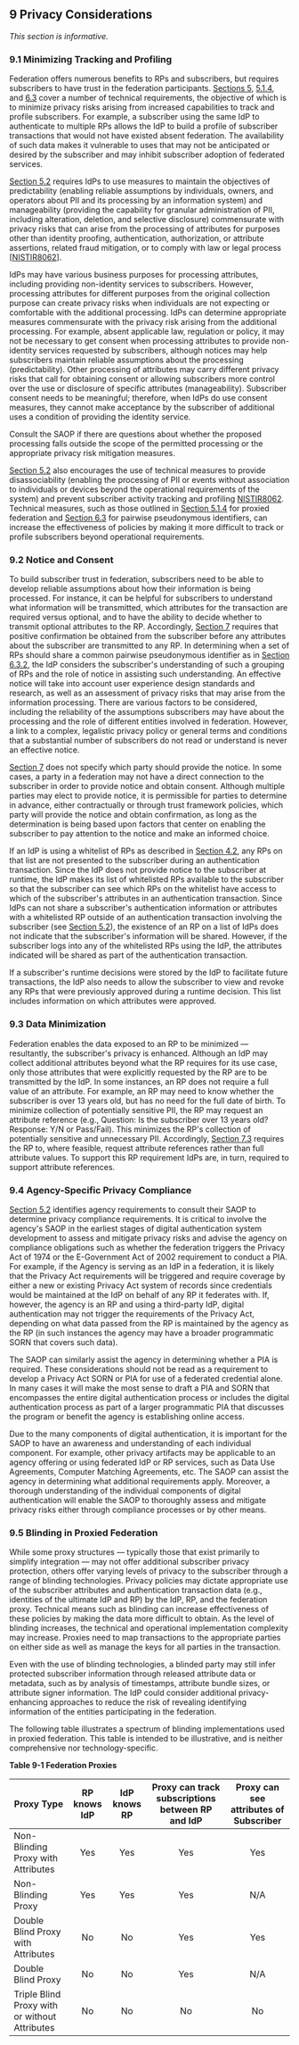 <a name="privacy"></a>

## <a name="privacy-section-header"></a> 9 Privacy Considerations

*This section is informative.*

### 9.1 Minimizing Tracking and Profiling

Federation offers numerous benefits to RPs and subscribers, but requires subscribers to have trust in the federation participants. [Sections 5](#federation), [5.1.4](#proxied), and [6.3](#ppi) cover a number of technical requirements, the objective of which is to minimize privacy risks arising from increased capabilities to track and profile subscribers. For example, a subscriber using the same IdP to authenticate to multiple RPs allows the IdP to build a profile of subscriber transactions that would not have existed absent federation. The availability of such data makes it vulnerable to uses that may not be anticipated or desired by the subscriber and may inhibit subscriber adoption of federated services.

[Section 5.2](#privacy-reqs) requires IdPs to use measures to maintain the objectives of predictability (enabling reliable assumptions by individuals, owners, and operators about PII and its processing by an information system) and manageability (providing the capability for granular administration of PII, including alteration, deletion, and selective disclosure) commensurate with privacy risks that can arise from the processing of attributes for purposes other than identity proofing, authentication, authorization, or attribute assertions, related fraud mitigation, or to comply with law or legal process [[NISTIR8062](#NISTIR8062)].

IdPs may have various business purposes for processing attributes, including providing non-identity services to subscribers. However, processing attributes for different purposes from the original collection purpose can create privacy risks when individuals are not expecting or comfortable with the additional processing. IdPs can determine appropriate measures commensurate with the privacy risk arising from the additional processing. For example, absent applicable law, regulation or policy, it may not be necessary to get consent when processing attributes to provide non-identity services requested by subscribers, although notices may help subscribers maintain reliable assumptions about the processing (predictability). Other processing of attributes may carry different privacy risks that call for obtaining consent or allowing subscribers more control over the use or disclosure of specific attributes (manageability). Subscriber consent needs to be meaningful; therefore, when IdPs do use consent measures, they cannot make acceptance by the subscriber of additional uses a condition of providing the identity service.

Consult the SAOP if there are questions about whether the proposed processing falls outside the scope of the permitted processing or the appropriate privacy risk mitigation measures.

[Section 5.2](#privacy-reqs) also encourages the use of technical measures to provide disassociability (enabling the processing of PII or events without association to individuals or devices beyond the operational requirements of the system) and prevent subscriber activity tracking and profiling [NISTIR8062](#NISTIR8062). Technical measures, such as those outlined in [Section 5.1.4](#proxied) for proxied federation and [Section 6.3](#ppi) for pairwise pseudonymous identifiers, can increase the effectiveness of policies by making it more difficult to track or profile subscribers beyond operational requirements.

### <a name="notice"></a> 9.2 Notice and Consent

To build subscriber trust in federation, subscribers need to be able to develop reliable assumptions about how their information is being processed. For instance, it can be helpful for subscribers to understand what information will be transmitted, which attributes for the transaction are required versus optional, and to have the ability to decide whether to transmit optional attributes to the RP. Accordingly, [Section 7](#presentation) requires that positive confirmation be obtained from the subscriber before any attributes about the subscriber are transmitted to any RP. In determining when a set of RPs should share a common pairwise pseudonymous identifier as in [Section 6.3.2](#ppi-gen), the IdP considers the subscriber's understanding of such a grouping of RPs and the role of notice in assisting such understanding. An effective notice will take into account user experience design standards and research, as well as an assessment of privacy risks that may arise from the information processing. There are various factors to be considered, including the reliability of the assumptions subscribers may have about the processing and the role of different entities involved in federation. However, a link to a complex, legalistic privacy policy or general terms and conditions that a substantial number of subscribers do not read or understand is never an effective notice.

[Section 7](#presentation) does not specify which party should provide the notice. In some cases, a party in a federation may not have a direct connection to the subscriber in order to provide notice and obtain consent. Although multiple parties may elect to provide notice, it is permissible for parties to determine in advance, either contractually or through trust framework policies, which party will provide the notice and obtain confirmation, as long as the determination is being based upon factors that center on enabling the subscriber to pay attention to the notice and make an informed choice.

If an IdP is using a whitelist of RPs as described in [Section 4.2](#runtime-decisions), any RPs on that list are not presented to the subscriber during an authentication transaction. Since the IdP does not provide notice to the subscriber at runtime, the IdP makes its list of whitelisted RPs available to the subscriber so that the subscriber can see which RPs on the whitelist have access to which of the subscriber's attributes in an authentication transaction. Since IdPs can not share a subscriber's authentication information or attributes with a whitelisted RP outside of an authentication transaction involving the subscriber (see [Section 5.2](#privacy-reqs)), the existence of an RP on a list of IdPs does not indicate that the subscriber's information will be shared. However, if the subscriber logs into any of the whitelisted RPs using the IdP, the attributes indicated will be shared as part of the authentication transaction.

If a subscriber's runtime decisions were stored by the IdP to facilitate future transactions, the IdP also needs to allow the subscriber to view and revoke any RPs that were previously approved during a runtime decision. This list includes information on which attributes were approved.

### <a name="minimization"></a> 9.3 Data Minimization

Federation enables the data exposed to an RP to be minimized &mdash; resultantly, the subscriber's privacy is enhanced. Although an IdP may collect additional attributes beyond what the RP requires for its use case, only those attributes that were explicitly requested by the RP are to be transmitted by the IdP. In some instances, an RP does not require a full value of an attribute. For example, an RP may need to know whether the subscriber is over 13 years old, but has no need for the full date of birth. To minimize collection of potentially sensitive PII, the RP may request an attribute reference (e.g., Question: Is the subscriber over 13 years old? Response: Y/N or Pass/Fail). This minimizes the RP's collection of potentially sensitive and unnecessary PII. Accordingly, [Section 7.3](#protecting-information) requires the RP to, where feasible, request attribute references rather than full attribute values. To support this RP requirement IdPs are, in turn, required to support attribute references.

### <a name="agency-privacy"></a>9.4 Agency-Specific Privacy Compliance 

[Section 5.2](#privacy-reqs) identifies agency requirements to consult their SAOP to determine privacy compliance requirements. It is critical to involve the agency's SAOP in the earliest stages of digital authentication system development to assess and mitigate privacy risks and advise the agency on compliance obligations such as whether the federation triggers the Privacy Act of 1974 or the E-Government Act of 2002 requirement to conduct a PIA. For example, if the Agency is serving as an IdP in a federation, it is likely that the Privacy Act requirements will be triggered and require coverage by either a new or existing Privacy Act system of records since credentials would be maintained at the IdP on behalf of any RP it federates with. If, however, the agency is an RP and using a third-party IdP, digital authentication may not trigger the requirements of the Privacy Act, depending on what data passed from the RP is maintained by the agency as the RP (in such instances the agency may have a broader programmatic SORN that covers such data).

The SAOP can similarly assist the agency in determining whether a PIA is required. These considerations should not be read as a requirement to develop a Privacy Act SORN or PIA for use of a federated credential alone. In many cases it will make the most sense to draft a PIA and SORN that encompasses the entire digital authentication process or includes the digital authentication process as part of a larger programmatic PIA that discusses the program or benefit the agency is establishing online access.

Due to the many components of digital authentication, it is important for the SAOP to have an awareness and understanding of each individual component. For example, other privacy artifacts may be applicable to an agency offering or using federated IdP or RP services, such as Data Use Agreements, Computer Matching Agreements, etc. The SAOP can assist the agency in determining what additional requirements apply. Moreover, a thorough understanding of the individual components of digital authentication will enable the SAOP to thoroughly assess and mitigate privacy risks either through compliance processes or by other means.


### 9.5 <a name="blinding"></a>Blinding in Proxied Federation

While some proxy structures — typically those that exist primarily to simplify integration — may not offer additional subscriber privacy protection, others offer varying levels of privacy to the subscriber through a range of blinding technologies. Privacy policies may dictate appropriate use of the subscriber attributes and authentication transaction data (e.g., identities of the ultimate IdP and RP) by the IdP, RP, and the federation proxy. Technical means such as blinding can increase effectiveness of these policies by making the data more difficult to obtain. As the level of blinding increases, the technical and operational implementation complexity may increase. Proxies need to map transactions to the appropriate parties on either side as well as manage the keys for all parties in the transaction.

Even with the use of blinding technologies, a blinded party may still infer protected subscriber information through released attribute data or metadata, such as by analysis of timestamps, attribute bundle sizes, or attribute signer information. The IdP could consider additional privacy-enhancing approaches to reduce the risk of revealing identifying information of the entities participating in the federation.

The following table illustrates a spectrum of blinding implementations used in proxied federation. This table is intended to be illustrative, and is neither comprehensive nor technology-specific.

<div class="text-center" markdown="1">

**Table 9-1 Federation Proxies**

</div>


|Proxy Type|RP knows IdP|IdP knows RP|Proxy can track subscriptions between RP and IdP|Proxy can see attributes of Subscriber|
|---|:---:|:---:|:---:|:---:|
|Non-Blinding Proxy with Attributes|Yes|Yes|Yes|Yes|
|Non-Blinding Proxy|Yes|Yes|Yes|N/A|
|Double Blind Proxy with Attributes|No|No|Yes|Yes|
|Double Blind Proxy|No|No|Yes|N/A|
|Triple Blind Proxy with or without Attributes|No|No|No|No|

